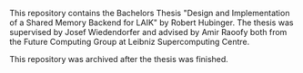 This repository contains the Bachelors Thesis "Design and Implementation of a Shared Memory Backend for LAIK" by Robert Hubinger.
The thesis was supervised by Josef Wiedendorfer and advised by Amir Raoofy both from the Future Computing Group at Leibniz Supercomputing Centre.

This repository was archived after the thesis was finished.
